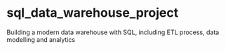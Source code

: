 # sql_data_warehouse_project
Building a modern data warehouse with SQL, including ETL process, data modelling and analytics
